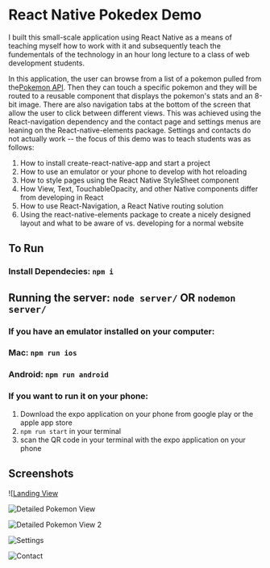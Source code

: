 # React Native Pokedex Demo
I built this small-scale application using React Native as a means of teaching myself how to work with it and subsequently teach the fundementals of the technology in an hour long lecture to a class of web development students.

In this application, the user can browse from a list of a pokemon pulled from the[Pokemon API](pokeapi.co). Then they can touch a specific pokemon and they will be routed to a reusable component that displays the pokemon's stats and an 8-bit image. There are also navigation tabs at the bottom of the screen that allow the user to click between different views. This was achieved using the React-navigation dependency and the contact page and settings menus are leaning on the React-native-elements package. Settings and contacts do not actually work -- the focus of this demo was to teach students was as follows:

1. How to install create-react-native-app and start a project
2. How to use an emulator or your phone to develop with hot reloading
3. How to style pages using the React Native StyleSheet component
4. How View, Text, TouchableOpacity, and other Native components differ from developing in React
5. How to use React-Navigation, a React Native routing solution
6. Using the react-native-elements package to create a nicely designed layout and what to be aware of vs. developing for a normal website

## To Run
### Install Dependecies: `npm i`

## Running the server: `node server/` OR `nodemon server/`

### If you have an emulator installed on your computer:
### Mac: `npm run ios`
### Android: `npm run android`

### If you want to run it on your phone:
1. Download the expo application on your phone from google play or the apple app store
2. `npm run start` in your terminal 
3. scan the QR code in your terminal with the expo application on your phone



## Screenshots

![[Landing View](https://i.imgur.com/sUcmmU3.png)

![Detailed Pokemon View](https://i.imgur.com/dnqYUkb.png)

![Detailed Pokemon View 2](https://i.imgur.com/gdBUKqW.png)

![Settings](https://i.imgur.com/hbqvgIC.png)

![Contact](https://i.imgur.com/y0Y6e0J.png)




